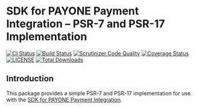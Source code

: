SDK for PAYONE Payment Integration – PSR-7 and PSR-17 Implementation
====================================================================

[![CI Status](https://github.com/Cakasim/php-payone-sdk-http-message/workflows/CI/badge.svg?branch=master)](https://github.com/Cakasim/php-payone-sdk-http-message/actions)
[![Build Status](https://travis-ci.org/Cakasim/php-payone-sdk-http-message.svg?branch=master)](https://travis-ci.org/Cakasim/php-payone-sdk-http-message)
[![Scrutinizer Code Quality](https://scrutinizer-ci.com/g/Cakasim/php-payone-sdk-http-message/badges/quality-score.png?b=master)](https://scrutinizer-ci.com/g/Cakasim/php-payone-sdk-http-message/?branch=master)
[![Coverage Status](https://coveralls.io/repos/github/Cakasim/php-payone-sdk-http-message/badge.svg?branch=master)](https://coveralls.io/github/Cakasim/php-payone-sdk-http-message?branch=master)
[![LICENSE](https://img.shields.io/github/license/Cakasim/php-payone-sdk-http-message.svg)](LICENSE)
[![Total Downloads](https://poser.pugx.org/cakasim/payone-sdk-http-message/downloads)](https://packagist.org/packages/cakasim/payone-sdk-http-message)

Introduction
------------

This package provides a simple PSR-7 and PSR-17 implementation for use with the
[SDK for PAYONE Payment Integration](https://github.com/Cakasim/php-payone-sdk).
